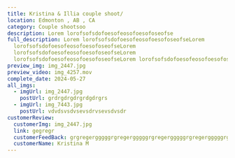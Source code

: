 ```yaml
---
title: Kristina & Illia couple shoot/
location: Edmonton , AB , CA
category: Couple shootsoo
description: Lorem lorofsofsdofoesofeosofoesofoseofse
full_description: Lorem lorofsofsdofoesofeosofoesofoseofseLorem
  lorofsofsdofoesofeosofoesofoseofseLorem
  lorofsofsdofoesofeosofoesofoseofseLorem
  lorofsofsdofoesofeosofoesofoseofseLorem lorofsofsdofoesofeosofoesofoseofse
preview_img: img_2447.jpg
preview_video: img_4257.mov
complete_date: 2024-05-27
all_imgs:
  - imgUrl: img_2447.jpg
    postUrl: grdrgdrgdrgrdgdrgrs
  - imgUrl: img_7443.jpg
    postUrl: vdvdsvsdvsevsdrvsevsdvsdr
customerReview:
  customerImg: img_2447.jpg
  link: gegregr
  customerFeedBack: grgregergggggrgregergggggrgregergggggrgregergggggrgregergggggrgregergggg
  customerName: Kristina M
---
```

